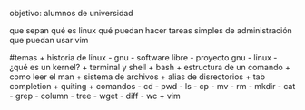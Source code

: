 objetivo: alumnos de universidad

que sepan qué es linux
qué puedan hacer tareas simples de administración
que puedan usar vim

#temas
	+ historia de linux
        - gnu
            - software libre
            - proyecto gnu
        - linux
            - ¿qué es un kernel?
	+ terminal y shell
        + bash
        + estructura de un comando
        + como leer el man
        + sistema de archivos
        + alias de disrectorios
        + tab completion
        + quiting
        + comandos
            - cd
            - pwd
            - ls
            - cp
            - mv
            - rm
            - mkdir
            - cat
            - grep
            - column
            - tree
            - wget
            - diff
            - wc
     + vim
